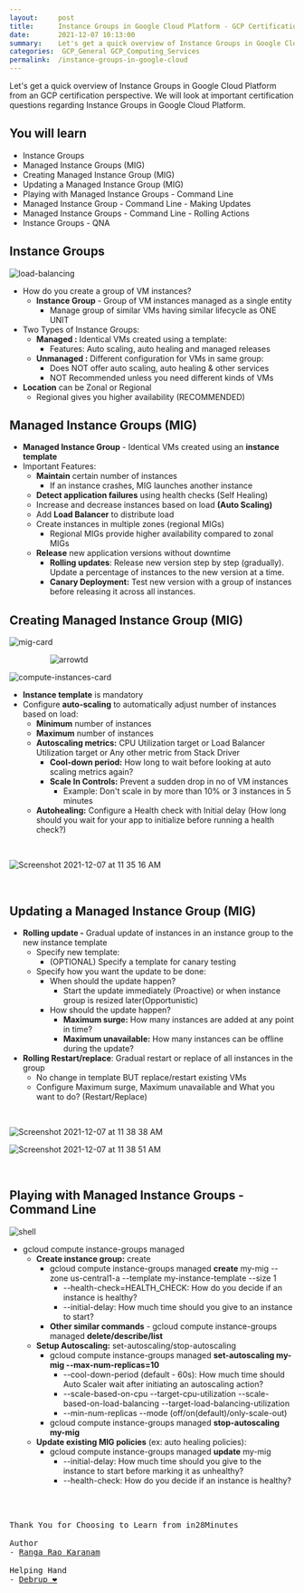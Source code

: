 ```yaml
---
layout:     post
title:      Instance Groups in Google Cloud Platform - GCP Certification Cheat Sheet
date:       2021-12-07 10:13:00
summary:    Let's get a quick overview of Instance Groups in Google Cloud Platform from an GCP certification perspective. We will look at important certification questions regarding Instance Groups in Google Cloud Platform.
categories:  GCP_General GCP_Computing_Services
permalink:  /instance-groups-in-google-cloud
---
```

Let's get a quick overview of Instance Groups in Google Cloud Platform from an GCP certification perspective. We will look at important certification questions regarding Instance Groups in Google Cloud Platform.


## You will learn

- Instance Groups
- Managed Instance Groups (MIG)
- Creating Managed Instance Group (MIG)
- Updating a Managed Instance Group (MIG)
- Playing with Managed Instance Groups - Command Line
- Managed Instance Group - Command Line - Making Updates
- Managed Instance Groups - Command Line - Rolling Actions
- Instance Groups - QNA

## Instance Groups


![load-balancing](https://user-images.githubusercontent.com/57451228/144972763-8b0fb7e4-1e83-40c9-a2cb-cd7bba1b580b.png)



- How do you create a group of VM instances?
  - **Instance Group** - Group of VM instances managed as a single entity
     - Manage group of similar VMs having similar lifecycle as ONE UNIT
- Two Types of Instance Groups:
  - **Managed :** Identical VMs created using a template:
     - Features: Auto scaling, auto healing and managed releases
  - **Unmanaged :** Different configuration for VMs in same group:
     - Does NOT offer auto scaling, auto healing & other services
     - NOT Recommended unless you need different kinds of VMs
- **Location** can be Zonal or Regional
  - Regional gives you higher availability (RECOMMENDED)

## Managed Instance Groups (MIG)

- **Managed Instance Group** - Identical VMs created using an **instance template**
- Important Features:
  - **Maintain** certain number of instances
     - If an instance crashes, MIG launches another instance
  - **Detect application failures** using health checks (Self Healing)
  - Increase and decrease instances based on load **(Auto Scaling)**
  - Add **Load Balancer** to distribute load
  - Create instances in multiple zones (regional MIGs)
     - Regional MIGs provide higher availability compared to zonal MIGs
  - **Release** new application versions without downtime
     - **Rolling updates**: Release new version step by step (gradually). Update a percentage of instances to the new version at a time.
     - **Canary Deployment:** Test new version with a group of instances before releasing it across all instances.

## Creating Managed Instance Group (MIG)

![mig-card](https://user-images.githubusercontent.com/57451228/144974449-71dcde2f-055a-4300-a505-95461fe194bd.png) 

&emsp; &emsp; &emsp; &emsp; ![arrowtd](https://user-images.githubusercontent.com/57451228/144975149-f5a53302-74f2-43d7-9e24-eeebde5861fc.png)

![compute-instances-card](https://user-images.githubusercontent.com/57451228/144974474-f7fce25a-41c6-419d-8a1b-b4624115aa9c.png)


- **Instance template** is mandatory
- Configure **auto-scaling** to automatically adjust number of instances based on load:
  - **Minimum** number of instances
  - **Maximum** number of instances
  - **Autoscaling metrics:** CPU Utilization target or Load Balancer Utilization target or Any other metric from Stack Driver
     - **Cool-down period:** How long to wait before looking at auto scaling metrics again?
     - **Scale In Controls:** Prevent a sudden drop in no of VM instances
        - Example: Don't scale in by more than 10% or 3 instances in 5 minutes
  - **Autohealing:** Configure a Health check with Initial delay (How long should you wait for your app to initialize before running a health check?)

<BR/>

![Screenshot 2021-12-07 at 11 35 16 AM](https://user-images.githubusercontent.com/57451228/144975581-f20fd4a5-ddee-4d35-80dd-076b477a18cf.png)

<BR/>

## Updating a Managed Instance Group (MIG)

- **Rolling update -** Gradual update of instances in an instance group to the new instance template
  - Specify new template:
     - (OPTIONAL) Specify a template for canary testing
  - Specify how you want the update to be done:
     - When should the update happen?
        - Start the update immediately (Proactive) or when instance group is resized later(Opportunistic)
     - How should the update happen?
        - **Maximum surge:** How many instances are added at any point in time?
        - **Maximum unavailable:** How many instances can be offline during the update?
- **Rolling Restart/replace**: Gradual restart or replace of all instances in the group
  - No change in template BUT replace/restart existing VMs
  - Configure Maximum surge, Maximum unavailable and What you want to do? (Restart/Replace)

<BR/>

![Screenshot 2021-12-07 at 11 38 38 AM](https://user-images.githubusercontent.com/57451228/144975880-96c373c6-cbd7-407f-bb13-cb44b974ab74.png)

![Screenshot 2021-12-07 at 11 38 51 AM](https://user-images.githubusercontent.com/57451228/144975891-722f7b49-a04f-4a6a-9d95-787d40ce349a.png)

<BR/>

## Playing with Managed Instance Groups - Command Line

![shell](https://user-images.githubusercontent.com/57451228/144976044-c6ca1c46-e4ec-4fd2-b14c-2616db79cd10.png)


- gcloud compute instance-groups managed
  - **Create instance group:** create
     - gcloud compute instance-groups managed **create** my-mig --zone us-central1-a --template my-instance-template --size 1
        - --health-check=HEALTH_CHECK: How do you decide if an instance is healthy?
        - --initial-delay: How much time should you give to an instance to start?
     - **Other similar commands** - gcloud compute instance-groups managed **delete/describe/list**
  - **Setup Autoscaling:** set-autoscaling/stop-autoscaling
     - gcloud compute instance-groups managed **set-autoscaling my-mig --max-num-replicas=10**
        - --cool-down-period (default - 60s): How much time should Auto Scaler wait after initiating an autoscaling action?
        - --scale-based-on-cpu --target-cpu-utilization --scale-based-on-load-balancing --target-load-balancing-utilization
        - --min-num-replicas --mode (off/on(default)/only-scale-out)
     - gcloud compute instance-groups managed **stop-autoscaling my-mig**
  - **Update existing MIG policies** (ex: auto healing policies):
     - gcloud compute instance-groups managed **update** my-mig
        - --initial-delay: How much time should you give to the instance to start before marking it as unhealthy?
        - --health-check: How do you decide if an instance is healthy?


<BR/>
<BR/>

<pre>
Thank You for Choosing to Learn from in28Minutes

Author
- <a href="https://www.linkedin.com/in/rangakaranam/">Ranga Rao Karanam</a>

Helping Hand
- <a href="https://www.linkedin.com/in/debrup-365/">Debrup ❤️</a>
</pre>
